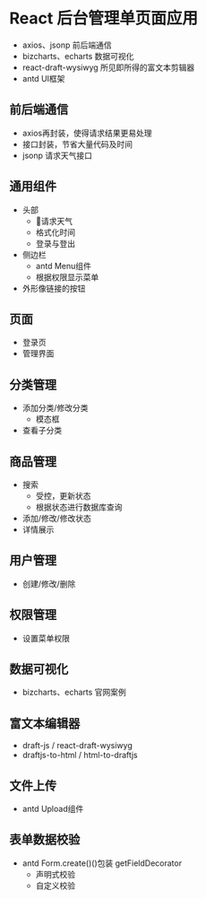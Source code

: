 # React 后台管理单页面应用
- axios、jsonp 前后端通信
- bizcharts、echarts 数据可视化
- react-draft-wysiwyg 所见即所得的富文本剪辑器
- antd UI框架

## 前后端通信
- axios再封装，使得请求结果更易处理
- 接口封装，节省大量代码及时间
- jsonp 请求天气接口

## 通用组件
- 头部
    - 请求天气
    - 格式化时间
    - 登录与登出
- 侧边栏
    - antd Menu组件
    - 根据权限显示菜单
- 外形像链接的按钮

## 页面
- 登录页
- 管理界面



## 分类管理
- 添加分类/修改分类
    - 模态框
- 查看子分类

## 商品管理
- 搜索
    - 受控，更新状态
    - 根据状态进行数据库查询
- 添加/修改/修改状态
- 详情展示

## 用户管理
- 创建/修改/删除

## 权限管理
- 设置菜单权限

## 数据可视化
- bizcharts、echarts 官网案例

## 富文本编辑器
- draft-js / react-draft-wysiwyg
- draftjs-to-html / html-to-draftjs

## 文件上传
- antd Upload组件

## 表单数据校验
- antd Form.create()()包装
    getFieldDecorator
    - 声明式校验
    - 自定义校验